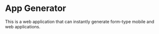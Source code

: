 # App Generator

This is a web application that can instantly generate form-type mobile and web applications.
